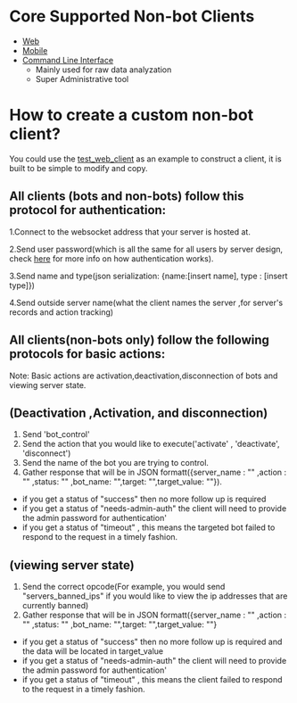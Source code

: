 # Core Supported Non-bot Clients
* [Web](https://github.com/House-of-IoT/HOI-GeneralServer)
* [Mobile](https://github.com/House-of-IoT/HOI-MobileClient)
* [Command Line Interface](https://github.com/House-of-IoT/HOI-CLI)
  * Mainly used for raw data analyzation
  * Super Administrative tool

# How to create a custom non-bot client?

You could use the [test_web_client](https://github.com/House-of-IoT/HOI-GeneralServer/blob/master/TestClients/test_web_client.py)
as an example to construct a client, it is built to be simple to modify and copy.

## All clients (bots and non-bots) follow this protocol for authentication:

1.Connect to the websocket address that your server is hosted at.

2.Send user password(which is all the same for all users by server design, check [here](https://github.com/House-of-IoT/HOI-GeneralServer/blob/master/Docs/ArchitecturalDesign.MD) for more info on how authentication works).

3.Send name and type(json serialization: {name:[insert name], type : [insert type]})

4.Send outside server name(what the client names the server ,for server's records and action tracking)



## All clients(non-bots only) follow the following protocols for basic actions: 

Note: Basic actions are activation,deactivation,disconnection of bots and viewing server state.

## (Deactivation ,Activation, and disconnection)

1. Send 'bot_control'
2. Send the action that you would like to execute('activate' , 'deactivate', 'disconnect')
3. Send the name of the bot you are trying to control.
4. Gather response that will be in JSON formatt({server_name : "" ,action : "" ,status: "" ,bot_name: "",target: "",target_value: ""}).
  * if you get a status of "success" then no more follow up is required
  * if you get a status of "needs-admin-auth"  the client will need to provide the admin password for authentication'
  * if you get a status of "timeout" , this means the targeted bot failed to respond to the request in a timely fashion.



## (viewing server state)

1. Send the correct opcode(For example, you would send "servers_banned_ips" if you would like to view the ip addresses that are currently banned)
2. Gather response that will be in JSON formatt({server_name : "" ,action : "" ,status: "" ,bot_name: "",target: "",target_value: ""}
  * if you get a status of "success" then no more follow up is required and the data will be located in target_value
  * if you get a status of "needs-admin-auth"  the client will need to provide the admin password for authentication'
  * if you get a status of "timeout" , this means the client failed to respond to the request in a timely fashion.

